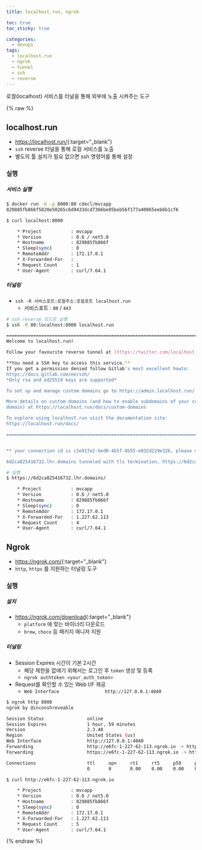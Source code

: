 ```yaml
---
title: localhost.run, ngrok

toc: true
toc_sticky: true

categories:
  - devops
tags:
  - localhost.run
  - ngrok
  - tunnel
  - ssh
  - reverse
---
```


로컬(localhost) 서비스를 터널을 통해 외부에 노출 시켜주는 도구 

{% raw %}


## localhost.run
- <https://localhost.run/>{:target="_blank"}
- `ssh` reverse 터널을 통해 로컬 서비스를 노출 
- 별도의 툴 설치가 필요 없으면 ssh 명령어를 통해 설정


### 실행 

##### 서비스 실행 

```sh
$ docker run -d -p 8000:80 cdecl/mvcapp
829885fb866f5820e50265c6d9433dcd7366be05beb56f177a40065eeb6b1cf6

$ curl localhost:8000

    * Project           : mvcapp
    * Version           : 0.6 / net5.0
    * Hostname          : 829885fb866f
    * Sleep(sync)       : 0
    * RemoteAddr        : 172.17.0.1
    * X-Forwarded-For   :
    * Request Count     : 1
    * User-Agent        : curl/7.64.1
```

##### 터널링 
- `ssh -R 서비스포트:로컬주소:로컬포트 localhost.run`
  - 서비스포트 : `80` / `443`

```sh
# ssh reverse 모드로 실행 
$ ssh -R 80:localhost:8000 localhost.run

===============================================================================
Welcome to localhost.run!

Follow your favourite reverse tunnel at [https://twitter.com/localhost_run].

**You need a SSH key to access this service.**
If you get a permission denied follow Gitlab's most excellent howto:
https://docs.gitlab.com/ee/ssh/
*Only rsa and ed25519 keys are supported*

To set up and manage custom domains go to https://admin.localhost.run/

More details on custom domains (and how to enable subdomains of your custom
domain) at https://localhost.run/docs/custom-domains

To explore using localhost.run visit the documentation site:
https://localhost.run/docs/

===============================================================================


** your connection id is c1e917e2-6ed0-4b5f-8b55-e032d229e326, please mention it if you send me a message about an issue. **

6d2ca825416732.lhr.domains tunneled with tls termination, https://6d2ca825416732.lhr.domains
```

```sh
# 실행 
$ https://6d2ca825416732.lhr.domains/

    * Project           : mvcapp
    * Version           : 0.6 / net5.0
    * Hostname          : 829885fb866f
    * Sleep(sync)       : 0
    * RemoteAddr        : 172.17.0.1
    * X-Forwarded-For   : 1.227.62.113
    * Request Count     : 4
    * User-Agent        : curl/7.64.1
```


## Ngrok
- <https://ngrok.com/>{:target="_blank"}
- `http`, `https` 를 지원하는 터널링 도구 


### 실행 

##### 설치 
- <https://ngrok.com/download>{:target="_blank"}  
  - `platform` 에 맞는 바이너리 다운로드 
  - `brew`, `choco` 등 패키지 매니저 지원 

##### 터널링 
- Session Expires 시간이 기본 2시간 
  - 해당 제한을 없애기 위해서는 로그인 후 `token` 생성 및 등록  
  - `ngrok authtoken <your_auth_token>`
- Request를 확인할 수 있는 Web I/F 제공 
  - `Web Interface                 http://127.0.0.1:4040`

```sh
$ ngrok http 8000
ngrok by @inconshreveable                                                                                           (Ctrl+C to quit)

Session Status                online
Session Expires               1 hour, 59 minutes
Version                       2.3.40
Region                        United States (us)
Web Interface                 http://127.0.0.1:4040
Forwarding                    http://e6fc-1-227-62-113.ngrok.io -> http://localhost:8000
Forwarding                    https://e6fc-1-227-62-113.ngrok.io -> http://localhost:8000

Connections                   ttl     opn     rt1     rt5     p50     p90
                              0       0       0.00    0.00    0.00    0.00
```

```sh
$ curl http://e6fc-1-227-62-113.ngrok.io

    * Project           : mvcapp
    * Version           : 0.6 / net5.0
    * Hostname          : 829885fb866f
    * Sleep(sync)       : 0
    * RemoteAddr        : 172.17.0.1
    * X-Forwarded-For   : 1.227.62.113
    * Request Count     : 5
    * User-Agent        : curl/7.64.1
```

{% endraw %}
